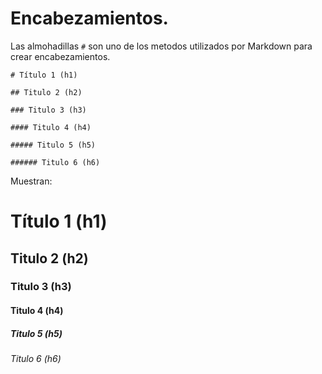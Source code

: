 # Encabezamientos.

Las almohadillas `#` son uno de los metodos utilizados por Markdown para crear encabezamientos.

	# Título 1 (h1)

	## Titulo 2 (h2)

	### Titulo 3 (h3)

	#### Titulo 4 (h4)

	##### Titulo 5 (h5)

	###### Titulo 6 (h6)
	
Muestran:

# Título 1 (h1)

## Titulo 2 (h2)

### Titulo 3 (h3)

#### Titulo 4 (h4)

##### Titulo 5 (h5)

###### Titulo 6 (h6)
